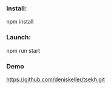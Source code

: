 ### Install:

npm install

### Launch:

npm run start

### Demo

https://github.com/deniskeller/tsekh.git
